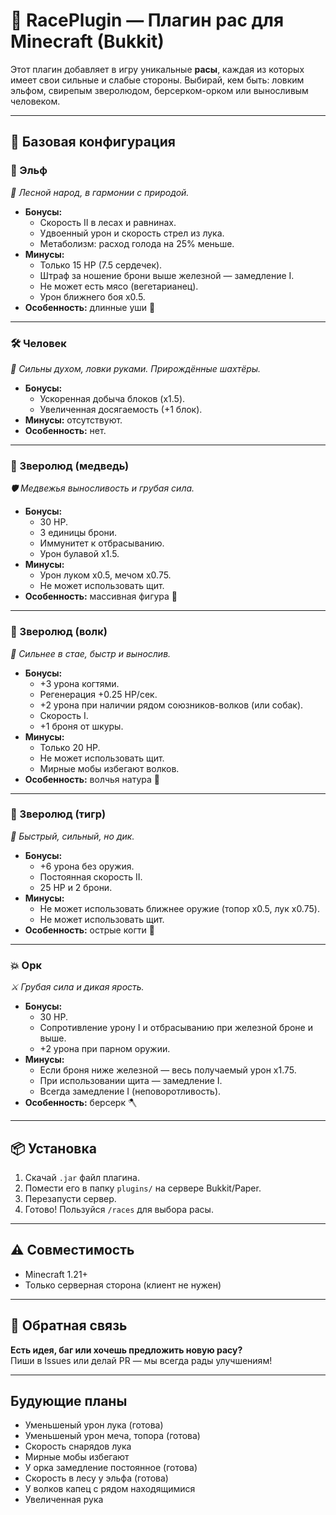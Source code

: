 # 🧬 RacePlugin — Плагин рас для Minecraft (Bukkit)

Этот плагин добавляет в игру уникальные **расы**, каждая из которых имеет свои сильные и слабые стороны. Выбирай, кем быть: ловким эльфом, свирепым зверолюдом, берсерком-орком или выносливым человеком.

---

## 📜 Базовая конфигурация

### 🌲 Эльф

*🏹 Лесной народ, в гармонии с природой.*

- **Бонусы:**
  - Скорость II в лесах и равнинах.
  - Удвоенный урон и скорость стрел из лука.
  - Метаболизм: расход голода на 25% меньше.
- **Минусы:**
  - Только 15 HP (7.5 сердечек).
  - Штраф за ношение брони выше железной — замедление I.
  - Не может есть мясо (вегетарианец).
  - Урон ближнего боя x0.5.
- **Особенность:** длинные уши 🧝

---

### 🛠️ Человек

*🧱 Сильны духом, ловки руками. Прирождённые шахтёры.*

- **Бонусы:**
  - Ускоренная добыча блоков (x1.5).
  - Увеличенная досягаемость (+1 блок).
- **Минусы:** отсутствуют.
- **Особенность:** нет.

---

### 🐻 Зверолюд (медведь)

*🛡️ Медвежья выносливость и грубая сила.*

- **Бонусы:**
  - 30 HP.
  - 3 единицы брони.
  - Иммунитет к отбрасыванию.
  - Урон булавой x1.5.
- **Минусы:**
  - Урон луком x0.5, мечом x0.75.
  - Не может использовать щит.
- **Особенность:** массивная фигура 🐻

---

### 🐺 Зверолюд (волк)

*🐾 Сильнее в стае, быстр и вынослив.*

- **Бонусы:**
  - +3 урона когтями.
  - Регенерация +0.25 HP/сек.
  - +2 урона при наличии рядом союзников-волков (или собак).
  - Скорость I.
  - +1 броня от шкуры.
- **Минусы:**
  - Только 20 HP.
  - Не может использовать щит.
  - Мирные мобы избегают волков.
- **Особенность:** волчья натура 🐺

---

### 🐯 Зверолюд (тигр)

*💨 Быстрый, сильный, но дик.*

- **Бонусы:**
  - +6 урона без оружия.
  - Постоянная скорость II.
  - 25 HP и 2 брони.
- **Минусы:**
  - Не может использовать ближнее оружие (топор x0.5, лук x0.75).
  - Не может использовать щит.
- **Особенность:** острые когти 🐅

---

### 💥 Орк

*⚔️ Грубая сила и дикая ярость.*

- **Бонусы:**
  - 30 HP.
  - Сопротивление урону I и отбрасыванию при железной броне и выше.
  - +2 урона при парном оружии.
- **Минусы:**
  - Если броня ниже железной — весь получаемый урон x1.75.
  - При использовании щита — замедление I.
  - Всегда замедление I (неповоротливость).
- **Особенность:** берсерк 🪓

---

## 📦 Установка

1. Скачай `.jar` файл плагина.
2. Помести его в папку `plugins/` на сервере Bukkit/Paper.
3. Перезапусти сервер.
4. Готово! Пользуйся `/races` для выбора расы.

---

## ⚠️ Совместимость

- Minecraft 1.21+
- Только серверная сторона (клиент не нужен)
---

## 📧 Обратная связь

**Есть идея, баг или хочешь предложить новую расу?**  
Пиши в Issues или делай PR — мы всегда рады улучшениям!

---
## Будующие планы
- Уменьшеный урон лука (готова)
- Уменьшеный урон меча, топора (готова)
- Скорость снарядов лука
- Мирные мобы избегают
- У орка замедление постоянное (готова)
- Скорость в лесу у эльфа (готова)
- У волков капец с рядом находящимися
- Увеличенная рука
